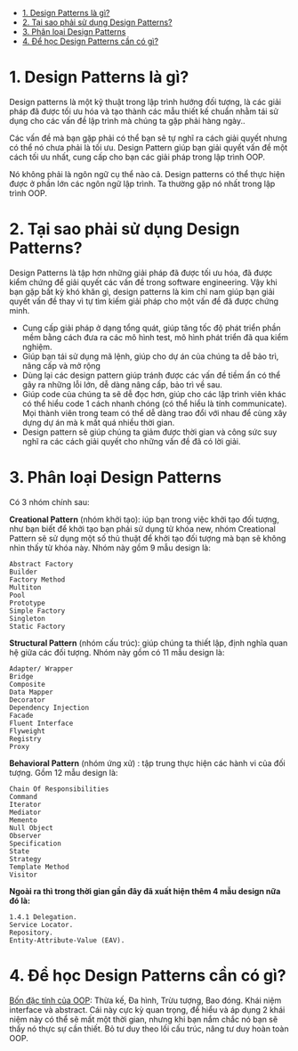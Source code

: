 - [1. Design Patterns là gì?](#1-design-patterns-là-gì)
- [2. Tại sao phải sử dụng Design Patterns?](#2-tại-sao-phải-sử-dụng-design-patterns)
- [3. Phân loại Design Patterns](#3-phân-loại-design-patterns)
- [4. Để học Design Patterns cần có gì?](#4-Để-học-design-patterns-cần-có-gì)


# 1. Design Patterns là gì?
Design patterns là một kỹ thuật trong lập trình hướng đối tượng, là các giải pháp đã được tối ưu hóa và tạo thành các mẫu thiết kế chuẩn nhằm tái sử dụng cho các vấn đề lập trình mà chúng ta gặp phải hàng ngày..

Các vấn đề mà bạn gặp phải có thể bạn sẽ tự nghĩ ra cách giải quyết nhưng có thể nó chưa phải là tối ưu. Design Pattern giúp bạn giải quyết vấn đề một cách tối ưu nhất, cung cấp cho bạn các giải pháp trong lập trình OOP.

Nó không phải là ngôn ngữ cụ thể nào cả. Design patterns có thể thực hiện được ở phần lớn các ngôn ngữ lập trình. Ta thường gặp nó nhất trong lập trình OOP.

# 2. Tại sao phải sử dụng Design Patterns?
Design Patterns là tập hơn những giải pháp đã được tối ưu hóa, đã được kiểm chứng để giải quyết các vấn đề trong software engineering. Vậy khi bạn gặp bất kỳ khó khăn gì, design patterns là kim chỉ nam giúp bạn giải quyết vấn đề thay vì tự tìm kiếm giải pháp cho một vấn đề đã được chứng minh.

- Cung cấp giải pháp ở dạng tổng quát, giúp tăng tốc độ phát triển phần mềm bằng cách đưa ra các mô hình test, mô hình phát triển đã qua kiểm nghiệm.
- Giúp bạn tái sử dụng mã lệnh, giúp cho dự án của chúng ta dễ bảo trì, nâng cấp và mở rộng
- Dùng lại các design pattern giúp tránh được các vấn đề tiềm ẩn có thể gây ra những lỗi lớn, dễ dàng nâng cấp, bảo trì về sau.
- Giúp code của chúng ta sẽ dễ đọc hơn, giúp cho các lập trình viên khác có thể hiểu code 1 cách nhanh chóng (có thể hiểu là tính communicate). Mọi thành viên trong team có thể dễ dàng trao đổi với nhau để cùng xây dựng dự án mà k mất quá nhiều thời gian.
- Design pattern sẽ giúp chúng ta giảm được thời gian và công sức suy nghĩ ra các cách giải quyết cho những vấn đề đã có lời giải.

# 3. Phân loại Design Patterns

Có 3 nhóm chính sau:

**Creational Pattern** (nhóm khởi tạo): iúp bạn trong việc khởi tạo đối tượng, như bạn biết để khởi tạo bạn phải sử dụng từ khóa new, nhóm Creational Pattern sẽ sử dụng một số thủ thuật để khởi tạo đối tượng mà bạn sẽ không nhìn thấy từ khóa này. Nhóm này gồm 9 mẫu design là:

    Abstract Factory
    Builder
    Factory Method
    Multiton
    Pool
    Prototype
    Simple Factory
    Singleton
    Static Factory

**Structural Pattern** (nhóm cấu trúc): giúp chúng ta thiết lập, định nghĩa quan hệ giữa các đối tượng. Nhóm này gồm có 11 mẫu design là:

    Adapter/ Wrapper
    Bridge
    Composite
    Data Mapper
    Decorator
    Dependency Injection
    Facade
    Fluent Interface
    Flyweight
    Registry
    Proxy

**Behavioral Pattern** (nhóm ứng xử) : tập trung thực hiện các hành vi của đối tượng. Gồm 12 mẫu design là:

    Chain Of Responsibilities
    Command
    Iterator
    Mediator
    Memento
    Null Object
    Observer
    Specification
    State
    Strategy
    Template Method
    Visitor

**Ngoài ra thì trong thời gian gần đây đã xuất hiện thêm 4 mẫu design nữa đó là:**

    1.4.1 Delegation.
    Service Locator.
    Repository.
    Entity-Attribute-Value (EAV).

# 4. Để học Design Patterns cần có gì?
 
[Bốn đặc tính của OOP](oop.ipynb): Thừa kế, Đa hình, Trừu tượng, Bao đóng.
Khái niệm interface và abstract. Cái này cực kỳ quan trọng, để hiểu và áp dụng 2 khái niệm này có thể sẽ mất một thời gian, nhưng khi bạn nắm chắc nó bạn sẽ thấy nó thực sự cần thiết.
Bỏ tư duy theo lối cấu trúc, nâng tư duy hoàn toàn OOP.